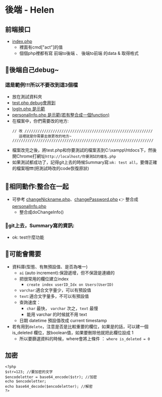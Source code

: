 # 後端 - Helen

## 前端接口
+ [index.php](https://github.com/ytchao0234/softwareEngineeringProject/blob/backEnd/index.php)
    + 裡面有cmd["act"]的值
    + 個個php裡都有寫 前端to後端 、 後端to前端 的data & 取得格式

## 💎後端自己debug~
### 這是範例!!!所以不要改到這3個檔
+ 放在測試資料夾
+ [test.php debug會用到](https://github.com/ytchao0234/softwareEngineeringProject/blob/backEnd/%E6%B8%AC%E8%A9%A6/test.php)
+ [logIn.php 是示範](https://github.com/ytchao0234/softwareEngineeringProject/blob/backEnd/%E6%B8%AC%E8%A9%A6/logIn.php)
+ [personalInfo.php 是示範(若有整合成一個function)](https://github.com/ytchao0234/softwareEngineeringProject/blob/backEnd/%E6%B8%AC%E8%A9%A6/personalInfo.php)
+ 在檔案中，你們需要改的地方:
    ```
    // 改 ///////////////////////////////////////////////////////////
       這裡就是你需要去做更改的地方~
    /////////////////////////////////////////////////////////////////
    ```
+ 檔案改完之後，將test.php和你要測試的檔案丟到C:\xampp\htdocs下，然後開Chrome打網址`http://localhost/你要測試的檔名.php`
+ 如果測試都成功了，記得git上去的時候Summary寫:`ok: test all`，要傳正確的檔案哦❗❗❗(把測試時改的code恢復原狀)

## 💎相同動作:整合在一起
+ 可參考 [changeNickname.php](https://github.com/ytchao0234/softwareEngineeringProject/blob/backEnd/%E6%95%B4%E5%90%88%E5%9C%A8%E4%B8%80%E8%B5%B7%E4%BA%86/changeNickname.php)、[changePassword.php](https://github.com/ytchao0234/softwareEngineeringProject/blob/backEnd/%E6%95%B4%E5%90%88%E5%9C%A8%E4%B8%80%E8%B5%B7%E4%BA%86/changePassword.php) 👉 整合成[personalInfo.php](https://github.com/ytchao0234/softwareEngineeringProject/blob/backEnd/personalInfo.php)
    + 整合成doChangeInfo()

### 💎git上去，Summary寫的資訊:
+ ok: test什麼功能

## 💎可能會需要
+ 資料庫(型態、有無預設值、是否為唯一)
    + `ai` (auto increment):保證遞增，但不保證是連續的
    + 把很常用的欄位建立index
        + `create index userID_Idx on Users(UserID)`
    + `varchar`:適合文字量少，可以有預設值
    + `text`:適合文字量多，不可以有預設值
    + 查詢速度：
        + `char` 最快， `varchar` 次之，`text` 最慢
        + 能用 varchar 的时候就不用 text
    + 日期 datetime
預設值改成 current timestamp
+  若有用到`delete`，注意是否是比較重要的欄位，如果是的話，可以建一個 is_deleted 欄位，放boolean值，如果要刪除他就把此欄位設成 1
    + 所以要篩選資料的時候，where會將上條件 ： `where is_deleted = 0`

## 加密
```
<?php
$str=123; //要加密的文字
$encodeletter = base64_encode($str); //加密
echo $encodeletter;
echo base64_decode($encodeletter); //解密
?>
```


